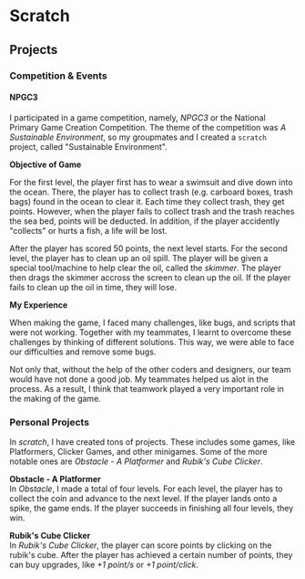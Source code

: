 # Scratch
## Projects
### Competition & Events
#### NPGC3
I participated in a game competition, namely, *NPGC3* or the National Primary Game Creation Competition.
The theme of the competition was *A Sustainable Environment*, so my groupmates and I created a `scratch` project, called "Sustainable Environment".

**Objective of Game**

For the first level, the player first has to wear a swimsuit and dive down into the ocean. There, the player has to collect trash (e.g. carboard boxes, trash bags) found in the ocean to clear it. Each time they collect trash, they get points. However, when the player fails to collect trash and the trash reaches the sea bed, points will be deducted. In addition, if the player accidently "collects" or hurts a fish, a life will be lost.

After the player has scored 50 points, the next level starts. For the second level, the player has to clean up an oil spill. The player will be given a special tool/machine to help clear the oil, called the *skimmer*. The player then drags the skimmer accross the screen to clean up the oil. If the player fails to clean up the oil in time, they will lose.

**My Experience**

When making the game, I faced many challenges, like bugs, and scripts that were not working. Together with my teammates, I learnt to overcome these challenges by thinking of different solutions. This way, we were able to face our difficulties and remove some bugs.

Not only that, without the help of the other coders and designers, our team would have not done a good job. My teammates helped us alot in the process. As a result, I think that teamwork played a very important role in the making of the game.

### Personal Projects
In *scratch*, I have created tons of projects. These includes some games, like Platformers, Clicker Games, and other minigames. Some of the more notable ones are *Obstacle - A Platformer* and *Rubik's Cube Clicker*.

**Obstacle - A Platformer** <br>
In *Obstacle*, I made a total of four levels. For each level, the player has to collect the coin and advance to the next level. If the player lands onto a spike, the game ends. If the player succeeds in finishing all four levels, they win.

**Rubik's Cube Clicker** <br>
In *Rubik's Cube Clicker*, the player can score points by clicking on the rubik's cube. After the player has achieved a certain number of points, they can buy upgrades, like *+1 point/s* or *+1 point/click*.
